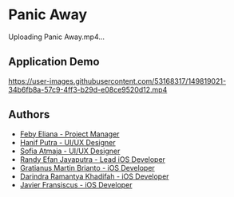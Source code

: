 
# Panic Away


Uploading Panic Away.mp4…


## Application Demo


https://user-images.githubusercontent.com/53168317/149819021-34b6fb8a-57c9-4ff3-b29d-e08ce9520d12.mp4


## Authors
- [Feby Eliana - Project Manager](https://www.linkedin.com/in/febyeliana/)
- [Hanif Putra - UI/UX Designer](https://www.linkedin.com/in/mhanifputra/)
- [Sofia Atmaja - UI/UX Designer](https://www.linkedin.com/in/sofiaatmaja/)
- [Randy Efan Jayaputra - Lead iOS Developer](https://www.linkedin.com/in/randy-efan-jayaputra-434441114/)
- [Gratianus Martin Brianto - iOS Developer](https://www.linkedin.com/in/hello-martin/)
- [Darindra Ramantya Khadifah - iOS Developer]()
- [Javier Fransiscus - iOS Developer](https://www.linkedin.com/in/javier-fransiscus/)



